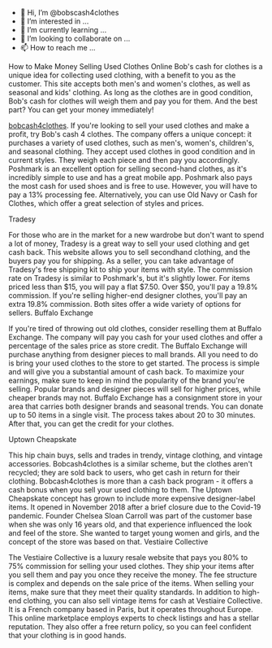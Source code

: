 - 👋 Hi, I’m @bobscash4clothes
- 👀 I’m interested in ...
- 🌱 I’m currently learning ...
- 💞️ I’m looking to collaborate on ...
- 📫 How to reach me ...

How to Make Money Selling Used Clothes Online
Bob's cash for clothes is a unique idea for collecting used clothing, with a benefit to you as the customer. This site accepts both men's and women's clothes, as well as seasonal and kids' clothing. As long as the clothes are in good condition, Bob's cash for clothes 
will weigh them and pay you for them. And the best part? You can get your money immediately!


[bobcash4clothes](https://bobscash4clothes.com/).
If you're looking to sell your used clothes and make a profit, try Bob's cash 4 clothes. The company offers a unique concept: it purchases a variety of used clothes, such as men's, women's, children's, and seasonal clothing. They accept used clothes in good condition and in current styles. They weigh each piece and then pay you accordingly.
Poshmark is an excellent option for selling second-hand clothes, as it's incredibly simple to use and has a great mobile app. Poshmark also pays the most cash for used shoes and is free to use. However, you will have to pay a 13% processing fee. Alternatively, you can use Old Navy or Cash for Clothes, which offer a great selection of styles and prices.

Tradesy

For those who are in the market for a new wardrobe but don't want to spend a lot of money, Tradesy is a great way to sell your used clothing and get cash back. This website allows you to sell secondhand clothing, and the buyers pay you for shipping. As a seller, you can take advantage of Tradesy's free shipping kit to ship your items with style.
The commission rate on Tradesy is similar to Poshmark's, but it's slightly lower. For items priced less than $15, you will pay a flat $7.50. Over $50, you'll pay a 19.8% commission. If you're selling higher-end designer clothes, you'll pay an extra 19.8% commission. Both sites offer a wide variety of options for sellers.
Buffalo Exchange

If you're tired of throwing out old clothes, consider reselling them at Buffalo Exchange. The company will pay you cash for your used clothes and offer a percentage of the sales price as store credit. The Buffalo Exchange will purchase anything from designer pieces to mall brands. All you need to do is bring your used clothes to the store to get started. The process is simple and will give you a substantial amount of cash back.
To maximize your earnings, make sure to keep in mind the popularity of the brand you're selling. Popular brands and designer pieces will sell for higher prices, while cheaper brands may not. Buffalo Exchange has a consignment store in your area that carries both designer brands and seasonal trends. You can donate up to 50 items in a single visit. The process takes about 20 to 30 minutes. After that, you can get the credit for your clothes.

Uptown Cheapskate

This hip chain buys, sells and trades in trendy, vintage clothing, and vintage accessories. Bobcash4clothes is a similar scheme, but the clothes aren't recycled; they are sold back to users, who get cash in return for their clothing. Bobcash4clothes is more than a cash back program - it offers a cash bonus when you sell your used clothing to them.
The Uptown Cheapskate concept has grown to include more expensive designer-label items. It opened in November 2018 after a brief closure due to the Covid-19 pandemic. Founder Chelsea Sloan Carroll was part of the customer base when she was only 16 years old, and that experience influenced the look and feel of the store. She wanted to target young women and girls, and the concept of the store was based on that.
Vestiaire Collective

The Vestiaire Collective is a luxury resale website that pays you 80% to 75% commission for selling your used clothes. They ship your items after you sell them and pay you once they receive the money. The fee structure is complex and depends on the sale price of the items. When selling your items, make sure that they meet their quality standards.
In addition to high-end clothing, you can also sell vintage items for cash at Vestiaire Collective. It is a French company based in Paris, but it operates throughout Europe. This online marketplace employs experts to check listings and has a stellar reputation. They also offer a free return policy, so you can feel confident that your clothing is in good hands.

